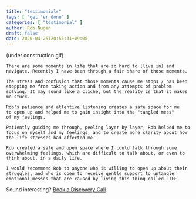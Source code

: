 ```yaml
---
title: "testimonials"
tags: [ "get 'er done" ]
categories: [ "testimonial" ]
author: Rob Nugen
draft: false
date: 2020-04-25T20:55:31+09:00
---
```


(under construction gif)

    There are some moments in life that are so hard to (live in) and
    navigate. Recently I have been through a fair share of those moments.

    The stress and confusion that those moments cause me stops / has been
    stopping me from taking action and from any attempts of problem
    solving. It may sound like a cliche, but the reality is that it makes
    me stuck.

    Rob's patience and attentive listening creates a safe space for me
    to open up and helped me to gain insight into the "tangled mess"
    of my feelings.

    Patiently guiding me through, peeling layer by layer, Rob helped me to
    focus on myself and my feelings, and to create more clarity about how
    the life stresses had affected me.

    Rob created a safe and open space where I could talk through some
    overwhelming feelings, which are difficult to talk about, or even to
    think about, in a daily life.

    I would recommend Rob to anyone who is willing to open up about their
    struggles, and who is open to receive gentle support to untangle
    emotional messes that are caused by living this thing called LIFE.

Sound interesting?  [Book a Discovery Call](https://calendly.com/robnugen/discovery).
